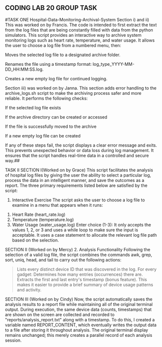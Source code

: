 ##          CODING LAB 20 GROUP TASK
  #TASK ONE  Hospital-Data-Monitoring-Archival-System
Section i) and ii) This was worked on by Francis. The code is intended to first extract the text from the log files that are being constantly filled
with data from the python simulators.
This script provides an interactive way to archive system monitoring logs such as heart rate, temperature, and water usage. It allows the user to choose a log file from a numbered menu, then:

Moves the selected log file to a designated archive folder.

Renames the file using a timestamp format: log_type_YYYY-MM-DD_HH:MM:SS.log.

Creates a new empty log file for continued logging.

Section iii) was worked on by Janna. This section adds error handling to the archive_logs.sh script to make the archiving process safer and more reliable. It performs the following checks:

If the selected log file exists

If the archive directory can be created or accessed

If the file is successfully moved to the archive

If a new empty log file can be created

If any of these steps fail, the script displays a clear error message and exits. This prevents unexpected behavior or data loss during log management. It ensures that the script handles real-time data in a controlled and secure way.##






TASK II
SECTION I(Worked on by Grace)
This script facilitates the analysis of hospital log files by giving the user the ability to select a particular log, process the data in an intelligent manner, and save the outcomes as a report.  The three primary requirements listed below are satisfied by the script:
1. Interactive Exercise
The script asks the user to choose a log file to examine in a menu that appears when it runs:
1) Heart Rate (heart_rate.log)
2) Temperature (temperature.log)
3) Water Usage (water_usage.log)
Enter choice (1-3):
It only accepts the values 1, 2, or 3 and uses a while loop to make sure the input is acceptable. It uses a case statement to allocate the relevant log file path based on the selection.

SECTION II (Worked on by Mercy)
2. Analysis Functionality
 Following the selection of a valid log file, the script combines the commands awk, grep, sort, uniq, head, and tail to carry out the following actions:
 >Lists every distinct device ID that was discovered in the log.
 For every gadget:
 >Determines how many entries (occurrences) there are.
 > Extracts the first and last entry's timestamp (bonus feature).
 > This makes it easier to provide a brief summary of device usage patterns and activity.


SECTION III (Worked on by Cindy)
Now, the script automatically saves the analysis results to a report file while maintaining all of the original terminal output. During execution, the same device data (counts, timestamps) that are shown on the screen are collected and recorded to "reports/analysis_report.txt" along with a timestamp.  To do this, I created a variable named REPORT_CONTENT, which eventually writes the output data to a file after storing it throughout analysis.  The original terminal display remains unchanged; this merely creates a parallel record of each analysis session.










































##
